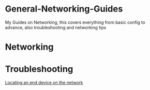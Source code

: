 # General-Networking-Guides
My Guides on Networking, this covers everything from basic config to advance, also troubleshooting and networking tips

# Networking

# Troubleshooting
[Locating an end device on the network](https://github.com/kor3n/General-Networking-Guides/blob/main/troubleshooting/Locating-an-end-device-on-the-network.md)

